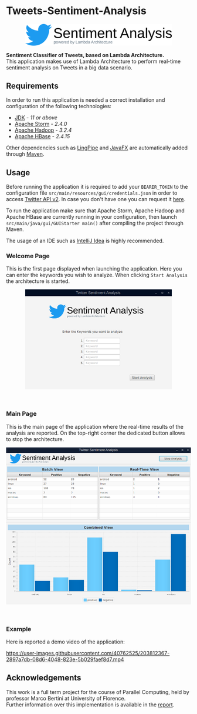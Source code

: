 # Tweets-Sentiment-Analysis
<p align="center">
      <img src="https://github.com/dadoPuccio/Tweets-Sentiment-Analysis/blob/main/images/logo.png" width="400px"/>
</p>

__Sentiment Classifier of Tweets, based on Lambda Architecture.__  
This application makes use of Lambda Architecture to perform real-time sentiment analysis on Tweets in a big data scenario.

## Requirements
In order to run this application is needed a correct installation and configuration of the following technologies:

- [JDK](https://www.oracle.com/java/technologies/downloads/) - _11 or above_
- [Apache Storm](https://storm.apache.org/) - _2.4.0_
- [Apache Hadoop](https://hadoop.apache.org/) - _3.2.4_
- [Apache HBase](https://hbase.apache.org/) - _2.4.15_

Other dependencies such as [LingPipe](http://www.alias-i.com/lingpipe/) and [JavaFX](https://openjfx.io/) are automatically added through [Maven](https://maven.apache.org/).

## Usage
Before running the application it is required to add your ```BEARER_TOKEN``` to the configuration file ```src/main/resources/gui/credentials.json``` in order to access [Twitter API v2](https://developer.twitter.com/en/docs/twitter-api). In case you don't have one you can request it [here](https://developer.twitter.com/en/portal).

To run the application make sure that Apache Storm, Apache Hadoop and Apache HBase are currently running in your configuration, then launch ```src/main/java/gui/GUIStarter main()```  after compiling the project through Maven. 

The usage of an IDE such as [IntelliJ Idea](https://www.jetbrains.com/idea/) is highly recommended.

### Welcome Page
This is the first page displayed when launching the application. Here you can enter the keywords you wish to analyze. When clicking ```Start Analysis``` the architecture is started.

<p align="center">
      <img src="https://github.com/dadoPuccio/Tweets-Sentiment-Analysis/blob/main/images/welcome.png" width="400px"/>
    </p>
    <br/>

### Main Page
This is the main page of the application where the real-time results of the analysis are reported. On the top-right corner the dedicated button allows to stop the architecture.

<p align="center">
      <img src="https://github.com/dadoPuccio/Tweets-Sentiment-Analysis/blob/main/images/mainpage.png" width="600px"/>
    </p>
    <br/>

### Example
Here is reported a demo video of the application:

https://user-images.githubusercontent.com/40762525/203812367-2897a7db-08d6-4048-823e-5b029faef8d7.mp4

## Acknowledgements
This work is a full term project for the course of Parallel Computing, held by professor Marco Bertini at University of Florence.  
Further information over this implementation is available in the [report](https://github.com/dadoPuccio/Tweets-Sentiment-Analysis/blob/main/Full_Term_Report.pdf).
